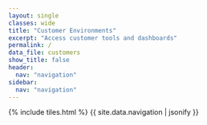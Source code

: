 ```yaml
---
layout: single
classes: wide
title: "Customer Environments"
excerpt: "Access customer tools and dashboards"
permalink: /
data_file: customers
show_title: false
header:
  nav: "navigation"
sidebar:
  nav: "navigation"
---
```


<style>
  .page__title {
    text-align: center;
  }
</style>

{% include tiles.html %}
{{ site.data.navigation | jsonify }}
